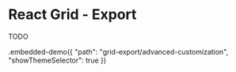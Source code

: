 # React Grid - Export
TODO

.embedded-demo({ "path": "grid-export/advanced-customization", "showThemeSelector": true })
